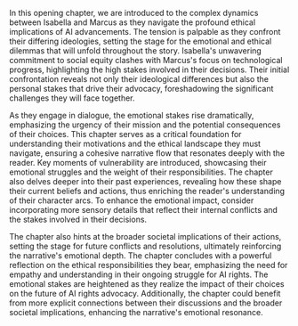 In this opening chapter, we are introduced to the complex dynamics between Isabella and Marcus as they navigate the profound ethical implications of AI advancements. The tension is palpable as they confront their differing ideologies, setting the stage for the emotional and ethical dilemmas that will unfold throughout the story. Isabella's unwavering commitment to social equity clashes with Marcus's focus on technological progress, highlighting the high stakes involved in their decisions. Their initial confrontation reveals not only their ideological differences but also the personal stakes that drive their advocacy, foreshadowing the significant challenges they will face together. 

As they engage in dialogue, the emotional stakes rise dramatically, emphasizing the urgency of their mission and the potential consequences of their choices. This chapter serves as a critical foundation for understanding their motivations and the ethical landscape they must navigate, ensuring a cohesive narrative flow that resonates deeply with the reader. Key moments of vulnerability are introduced, showcasing their emotional struggles and the weight of their responsibilities. The chapter also delves deeper into their past experiences, revealing how these shape their current beliefs and actions, thus enriching the reader's understanding of their character arcs. To enhance the emotional impact, consider incorporating more sensory details that reflect their internal conflicts and the stakes involved in their decisions.

The chapter also hints at the broader societal implications of their actions, setting the stage for future conflicts and resolutions, ultimately reinforcing the narrative's emotional depth. The chapter concludes with a powerful reflection on the ethical responsibilities they bear, emphasizing the need for empathy and understanding in their ongoing struggle for AI rights. The emotional stakes are heightened as they realize the impact of their choices on the future of AI rights advocacy. Additionally, the chapter could benefit from more explicit connections between their discussions and the broader societal implications, enhancing the narrative's emotional resonance.
